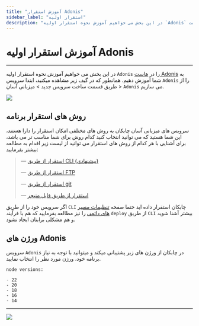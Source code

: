 ```yaml
---
title: "آموزش استقرار Adonis"
sidebar_label: "استقرار اولیه"
description: "در این بخش می خواهیم آموزش نحوه استقرار اولیه `Adonis` را در هاست Adonis به شما آموزش دهیم." 
---
```


# آموزش استقرار اولیه Adonis
---

در این بخش می خواهیم آموزش نحوه استقرار اولیه `Adonis` را در [هاست Adonis](https://chabokan.net/services/adonis/) به شما آموزش دهیم.
همانطور که در گیف زیر مشاهده میکنید، ابتدا سرویس `Adonis` را از طریق قسمت ساخت سرویس جدید > میزبانی آسان > `Adonis` می سازیم.

![](https://s1.chabokan.net/docs/gifs/adonis-install.gif)

## روش های استقرار برنامه

سرویس های میزبانی آسان چابکان به روش های مختلفی امکان استقرار را دارا هستند، این شما هستید که می توانید انتخاب کنید کدام روش برای شما مناسب تر می باشد، برای آشنایی با هر کدام از روش های استقرار می توانید از لیست زیر اقدام به مطالعه بیشتر بفرمایید:

> —  [استقرار از طریق CLI (پیشنهادی)](https://docs.chabokan.net/deploy/cli)
>
> —  [استقرار از طریق FTP](https://docs.chabokan.net/deploy/ftp/)
>
> —  [استقرار از طریق git](https://docs.chabokan.net/deploy/git/)
>
> —  [استقرار از طریق فایل منیجر](https://docs.chabokan.net/deploy/file-manager/)

اگر سرویس خود را از طریق `CLI` چابکان استقرار داده اید حتما صفحه [تنظیمات مسیر های دائمی](https://docs.chabokan.net/features/permanent-path/) را نیز مطالعه بفرمایید که هم با فرآیند `deploy` از طریق `CLI` بیشتر آشنا شوید و هم مشکلی برایتان ایجاد نشود.

## ورژن های Adonis

سرویس `Adonis` در چابکان از ورژن های زیر پشتیبانی میکند و میتوانید با توجه به نیاز برنامه خود، ورژن مورد نظر را انتخاب نمایید.

```text
node versions:

- 22
- 20
- 18
- 16
- 14
```

---
<a href="https://hub.chabokan.net/fa/services/create/adonis" ><img src="https://s1.chabokan.net/docs/images/adonis-banner.png" /></a>